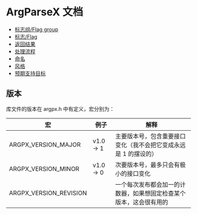 # ArgParseX 文档

- [标志组/Flag group](./flag_group.md)
- [标志/Flag](./flag.md)
- [返回结果](./result.md)
- [处理流程](./flow.md)
- [命名](./naming.md)
- [风格](./style.md)
- [预期支持目标](./support_goal.md)

## 版本

库文件的版本在 argpx.h 中有定义，宏分别为：

|宏|例子|解释|
|--|--|--|
|ARGPX_VERSION_MAJOR|v1.0 -> 1|主要版本号，包含重要接口变化（我不会把它变成永远是 1 的摆设的）|
|ARGPX_VERSION_MINOR|v1.0 -> 0|次要版本号，最多只会有极小的接口变化|
|ARGPX_VERSION_REVISION||一个每次发布都会加一的计数器，如果想固定检查某个版本，这会很有用的|

